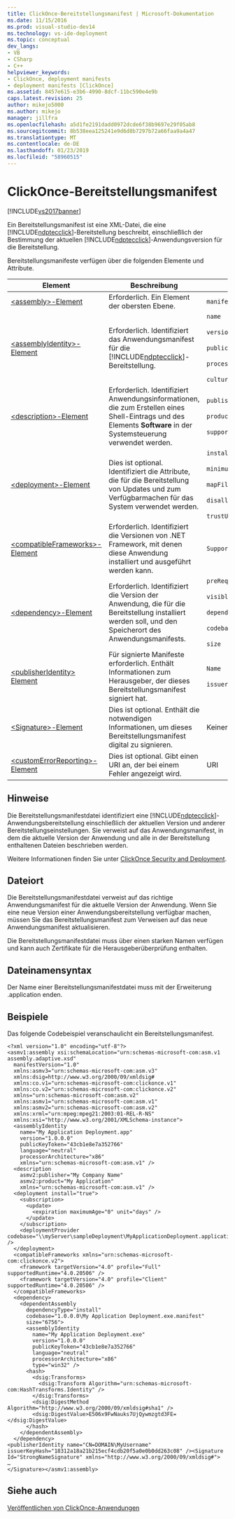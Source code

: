 ```yaml
---
title: ClickOnce-Bereitstellungsmanifest | Microsoft-Dokumentation
ms.date: 11/15/2016
ms.prod: visual-studio-dev14
ms.technology: vs-ide-deployment
ms.topic: conceptual
dev_langs:
- VB
- CSharp
- C++
helpviewer_keywords:
- ClickOnce, deployment manifests
- deployment manifests [ClickOnce]
ms.assetid: 8457e615-e3b6-4990-8dcf-11bc590e4e9b
caps.latest.revision: 25
author: mikejo5000
ms.author: mikejo
manager: jillfra
ms.openlocfilehash: a5d1fe2191dadd0972dcde6f38b9697e29f05ab8
ms.sourcegitcommit: 8b538eea125241e9d6d8b7297b72a66faa9a4a47
ms.translationtype: MT
ms.contentlocale: de-DE
ms.lasthandoff: 01/23/2019
ms.locfileid: "58960515"
---
```

# <a name="clickonce-deployment-manifest"></a>ClickOnce-Bereitstellungsmanifest
[!INCLUDE[vs2017banner](../includes/vs2017banner.md)]

Ein Bereitstellungsmanifest ist eine XML-Datei, die eine [!INCLUDE[ndptecclick](../includes/ndptecclick-md.md)]-Bereitstellung beschreibt, einschließlich der Bestimmung der aktuellen [!INCLUDE[ndptecclick](../includes/ndptecclick-md.md)]-Anwendungsversion für die Bereitstellung.  
  
 Bereitstellungsmanifeste verfügen über die folgenden Elemente und Attribute.  
  
|Element|Beschreibung|Attribute|  
|-------------|-----------------|----------------|  
|[\<assembly>-Element](../deployment/assembly-element-clickonce-deployment.md)|Erforderlich. Ein Element der obersten Ebene.|`manifestVersion`|  
|[\<assemblyIdentity>-Element](../deployment/assemblyidentity-element-clickonce-deployment.md)|Erforderlich. Identifiziert das Anwendungsmanifest für die [!INCLUDE[ndptecclick](../includes/ndptecclick-md.md)]-Bereitstellung.|`name`<br /><br /> `version`<br /><br /> `publicKeyToken`<br /><br /> `processorArchitecture`<br /><br /> `culture`|  
|[\<description>-Element](../deployment/description-element-clickonce-deployment.md)|Erforderlich. Identifiziert Anwendungsinformationen, die zum Erstellen eines Shell-Eintrags und des Elements **Software** in der Systemsteuerung verwendet werden.|`publisher`<br /><br /> `product`<br /><br /> `supportUrl`|  
|[\<deployment>-Element](../deployment/deployment-element-clickonce-deployment.md)|Dies ist optional. Identifiziert die Attribute, die für die Bereitstellung von Updates und zum Verfügbarmachen für das System verwendet werden.|`install`<br /><br /> `minimumRequiredVersion`<br /><br /> `mapFileExtensions`<br /><br /> `disallowUrlActivation`<br /><br /> `trustUrlParameters`|  
|[\<compatibleFrameworks>-Element](../deployment/compatibleframeworks-element-clickonce-deployment.md)|Erforderlich. Identifiziert die Versionen von .NET Framework, mit denen diese Anwendung installiert und ausgeführt werden kann.|`SupportUrl`|  
|[\<dependency>-Element](../deployment/dependency-element-clickonce-deployment.md)|Erforderlich. Identifiziert die Version der Anwendung, die für die Bereitstellung installiert werden soll, und den Speicherort des Anwendungsmanifests.|`preRequisite`<br /><br /> `visible`<br /><br /> `dependencyType`<br /><br /> `codebase`<br /><br /> `size`|  
|[\<publisherIdentity> Element](../deployment/publisheridentity-element-clickonce-deployment.md)|Für signierte Manifeste erforderlich. Enthält Informationen zum Herausgeber, der dieses Bereitstellungsmanifest signiert hat.|`Name`<br /><br /> `issuerKeyHash`|  
|[\<Signature>-Element](../deployment/signature-element-clickonce-deployment.md)|Dies ist optional. Enthält die notwendigen Informationen, um dieses Bereitstellungsmanifest digital zu signieren.|Keiner|  
|[\<customErrorReporting>-Element](../deployment/customerrorreporting-element-clickonce-deployment.md)|Dies ist optional. Gibt einen URI an, der bei einem Fehler angezeigt wird.|URI|  
  
## <a name="remarks"></a>Hinweise  
 Die Bereitstellungsmanifestdatei identifiziert eine [!INCLUDE[ndptecclick](../includes/ndptecclick-md.md)]-Anwendungsbereitstellung einschließlich der aktuellen Version und anderer Bereitstellungseinstellungen. Sie verweist auf das Anwendungsmanifest, in dem die aktuelle Version der Anwendung und alle in der Bereitstellung enthaltenen Dateien beschrieben werden.  
  
 Weitere Informationen finden Sie unter [ClickOnce Security and Deployment](../deployment/clickonce-security-and-deployment.md).  
  
## <a name="file-location"></a>Dateiort  
 Die Bereitstellungsmanifestdatei verweist auf das richtige Anwendungsmanifest für die aktuelle Version der Anwendung. Wenn Sie eine neue Version einer Anwendungsbereitstellung verfügbar machen, müssen Sie das Bereitstellungsmanifest zum Verweisen auf das neue Anwendungsmanifest aktualisieren.  
  
 Die Bereitstellungsmanifestdatei muss über einen starken Namen verfügen und kann auch Zertifikate für die Herausgeberüberprüfung enthalten.  
  
## <a name="file-name-syntax"></a>Dateinamensyntax  
 Der Name einer Bereitstellungsmanifestdatei muss mit der Erweiterung .application enden.  
  
## <a name="examples"></a>Beispiele  
 Das folgende Codebeispiel veranschaulicht ein Bereitstellungsmanifest.  
  
```  
<?xml version="1.0" encoding="utf-8"?>  
<asmv1:assembly xsi:schemaLocation="urn:schemas-microsoft-com:asm.v1 assembly.adaptive.xsd"  
  manifestVersion="1.0"  
  xmlns:asmv3="urn:schemas-microsoft-com:asm.v3"  
  xmlns:dsig=http://www.w3.org/2000/09/xmldsig#  
  xmlns:co.v1="urn:schemas-microsoft-com:clickonce.v1"  
  xmlns:co.v2="urn:schemas-microsoft-com:clickonce.v2"  
  xmlns="urn:schemas-microsoft-com:asm.v2"  
  xmlns:asmv1="urn:schemas-microsoft-com:asm.v1"  
  xmlns:asmv2="urn:schemas-microsoft-com:asm.v2"  
  xmlns:xrml="urn:mpeg:mpeg21:2003:01-REL-R-NS"  
  xmlns:xsi="http://www.w3.org/2001/XMLSchema-instance">  
  <assemblyIdentity   
    name="My Application Deployment.app"  
    version="1.0.0.0"  
    publicKeyToken="43cb1e8e7a352766"  
    language="neutral"  
    processorArchitecture="x86"  
    xmlns="urn:schemas-microsoft-com:asm.v1" />  
  <description  
    asmv2:publisher="My Company Name"  
    asmv2:product="My Application"  
    xmlns="urn:schemas-microsoft-com:asm.v1" />  
  <deployment install="true">  
    <subscription>  
      <update>  
        <expiration maximumAge="0" unit="days" />  
      </update>  
    </subscription>  
    <deploymentProvider codebase="\\myServer\sampleDeployment\MyApplicationDeployment.application" />  
  </deployment>  
  <compatibleFrameworks xmlns="urn:schemas-microsoft-com:clickonce.v2">  
    <framework targetVersion="4.0" profile="Full" supportedRuntime="4.0.20506" />  
    <framework targetVersion="4.0" profile="Client" supportedRuntime="4.0.20506" />  
  </compatibleFrameworks>  
  <dependency>  
    <dependentAssembly  
      dependencyType="install"  
      codebase="1.0.0.0\My Application Deployment.exe.manifest"  
      size="6756">  
      <assemblyIdentity  
        name="My Application Deployment.exe"  
        version="1.0.0.0"  
        publicKeyToken="43cb1e8e7a352766"  
        language="neutral"  
        processorArchitecture="x86"  
        type="win32" />  
      <hash>  
        <dsig:Transforms>  
          <dsig:Transform Algorithm="urn:schemas-microsoft-com:HashTransforms.Identity" />  
        </dsig:Transforms>  
        <dsig:DigestMethod Algorithm="http://www.w3.org/2000/09/xmldsig#sha1" />  
        <dsig:DigestValue>E506x9FwNauks7UjQywmzgtd3FE=</dsig:DigestValue>  
      </hash>  
    </dependentAssembly>  
  </dependency>  
<publisherIdentity name="CN=DOMAIN\MyUsername" issuerKeyHash="18312a18a21b215ecf4cdb20f5a0e0b0dd263c08" /><Signature Id="StrongNameSignature" xmlns="http://www.w3.org/2000/09/xmldsig#">  
…  
</Signature></asmv1:assembly>  
```  
  
## <a name="see-also"></a>Siehe auch  
 [Veröffentlichen von ClickOnce-Anwendungen](../deployment/publishing-clickonce-applications.md)
